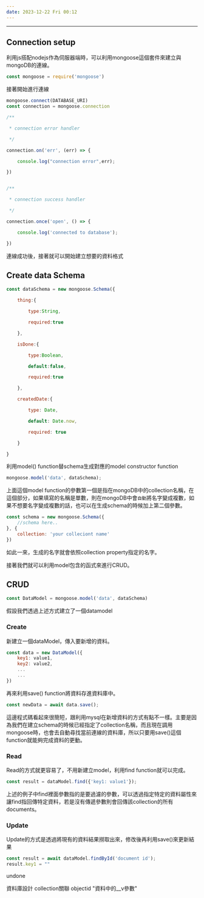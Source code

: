 ```yaml
---
date: 2023-12-22 Fri 00:12
---
```

---

## Connection setup

利用js搭配nodejs作為伺服器端時，可以利用mongoose這個套件來建立與mongoDB的連線。

```js
const mongoose = require('mongoose')
```

接著開始進行連線
```js
mongoose.connect(DATABASE_URI)
const connection = mongoose.connection

/**

 * connection error handler

 */

connection.on('err', (err) => {

    console.log("connection error",err);

})


/**

 * connection success handler

 */

connection.once('open', () => {

    console.log('connected to database');

})

```

連線成功後，接著就可以開始建立想要的資料格式
## Create data Schema

```js
const dataSchema = new mongoose.Schema({

    thing:{

        type:String,

        required:true

    },

    isDone:{

        type:Boolean,

        default:false,

        required:true

    },

    createdDate:{

        type: Date,

        default: Date.now,

        required: true

    }

}
```

利用model() function替schema生成對應的model constructor function

```js
mongoose.model('data', dataSchema);
```

上面這個model function的參數第一個是指在mongoDB中的collection名稱，在這個部分，如果填寫的名稱是單數，則在mongoDB中會`自動`將名字變成複數，如果不想要名字變成複數的話，也可以在生成schema的時候加上第二個參數。

```js
const schema = new mongoose.Schema({
	//schema here..
}, {
	collection: 'your colleciont name'
})
```

如此一來，生成的名字就會依照collection property指定的名字。

接著我們就可以利用model包含的函式來進行CRUD。

## CRUD

```js
const DataModel = mongoose.model('data', dataSchema)
```
假設我們透過上述方式建立了一個datamodel

### Create

新建立一個dataModel，傳入要新增的資料。
```js
const data = new DataModel({
	key1: value1,
	key2: value2,
	...
	...
})
```

再來利用save() function將資料存進資料庫中。
```js
const newData = await data.save();
```

這邊程式碼看起來很簡短，跟利用mysql在新增資料的方式有點不一樣。主要是因為我們在建立schema的時候已經指定了collection名稱，而且現在調用mongoose時，也會去自動尋找當前連線的資料庫，所以只要用save()這個function就能夠完成資料的更動。

### Read

Read的方式就更容易了，不用新建立model，利用find function就可以完成。
```js
const result = dataModel.find({'key1: value1'});
```

上述的例子中find裡面參數指的是要過濾的參數，可以透過指定特定的資料屬性來讓find指回傳特定資料，若是沒有傳遞參數則會回傳該collection的所有documents。

### Update

Update的方式是透過將現有的資料結果撈取出來，修改後再利用save()來更新結果
```js
const result = await dataModel.findById('document id');
result.key1 = ""
```

undone

資料庫設計
collection關聯
objectid
"資料中的__v參數"
